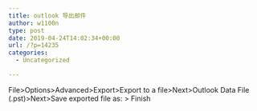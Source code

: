 ```yaml
---
title: outlook 导出邮件
author: w1100n
type: post
date: 2019-04-24T14:02:34+00:00
url: /?p=14235
categories:
  - Uncategorized

---
```

File>Options>Advanced>Export>Export to a file>Next>Outlook Data File (.pst)>Next>Save exported file as: > Finish